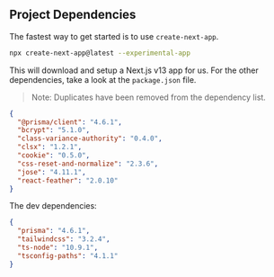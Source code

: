## Project Dependencies

The fastest way to get started is to use `create-next-app`.

```bash
npx create-next-app@latest --experimental-app
```

This will download and setup a Next.js v13 app for us. For the other dependencies, take a look at the `package.json` file.

> Note: Duplicates have been removed from the dependency list.

```json
{
  "@prisma/client": "4.6.1",
  "bcrypt": "5.1.0",
  "class-variance-authority": "0.4.0",
  "clsx": "1.2.1",
  "cookie": "0.5.0",
  "css-reset-and-normalize": "2.3.6",
  "jose": "4.11.1",
  "react-feather": "2.0.10"
}
```

The dev dependencies:

```json
{
  "prisma": "4.6.1",
  "tailwindcss": "3.2.4",
  "ts-node": "10.9.1",
  "tsconfig-paths": "4.1.1"
}
```
